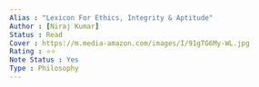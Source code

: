 ```yaml
---
Alias : "Lexicon For Ethics, Integrity & Aptitude"
Author : [Niraj Kumar]
Status : Read
Cover : https://m.media-amazon.com/images/I/91gTG6My-WL.jpg
Rating : ⭐⭐
Note Status : Yes
Type : Philosophy
---
```


